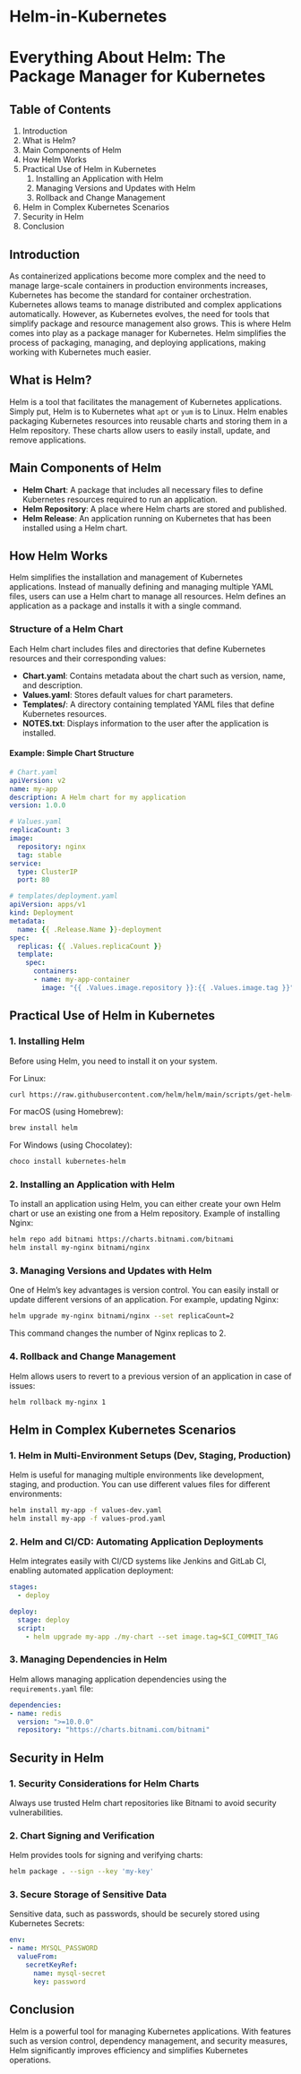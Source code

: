 # Helm-in-Kubernetes

# Everything About Helm: The Package Manager for Kubernetes

## Table of Contents
1. Introduction
2. What is Helm?
3. Main Components of Helm
4. How Helm Works
5. Practical Use of Helm in Kubernetes
   1. Installing an Application with Helm
   2. Managing Versions and Updates with Helm
   3. Rollback and Change Management
6. Helm in Complex Kubernetes Scenarios
7. Security in Helm
8. Conclusion

## Introduction
As containerized applications become more complex and the need to manage large-scale containers in production environments increases, Kubernetes has become the standard for container orchestration. Kubernetes allows teams to manage distributed and complex applications automatically. However, as Kubernetes evolves, the need for tools that simplify package and resource management also grows. This is where Helm comes into play as a package manager for Kubernetes. Helm simplifies the process of packaging, managing, and deploying applications, making working with Kubernetes much easier.

## What is Helm?
Helm is a tool that facilitates the management of Kubernetes applications. Simply put, Helm is to Kubernetes what `apt` or `yum` is to Linux. Helm enables packaging Kubernetes resources into reusable charts and storing them in a Helm repository. These charts allow users to easily install, update, and remove applications.

## Main Components of Helm
- **Helm Chart**: A package that includes all necessary files to define Kubernetes resources required to run an application.
- **Helm Repository**: A place where Helm charts are stored and published.
- **Helm Release**: An application running on Kubernetes that has been installed using a Helm chart.

## How Helm Works
Helm simplifies the installation and management of Kubernetes applications. Instead of manually defining and managing multiple YAML files, users can use a Helm chart to manage all resources. Helm defines an application as a package and installs it with a single command.

### Structure of a Helm Chart
Each Helm chart includes files and directories that define Kubernetes resources and their corresponding values:

- **Chart.yaml**: Contains metadata about the chart such as version, name, and description.
- **Values.yaml**: Stores default values for chart parameters.
- **Templates/**: A directory containing templated YAML files that define Kubernetes resources.
- **NOTES.txt**: Displays information to the user after the application is installed.

#### Example: Simple Chart Structure
```yaml
# Chart.yaml
apiVersion: v2
name: my-app
description: A Helm chart for my application
version: 1.0.0
```

```yaml
# Values.yaml
replicaCount: 3
image:
  repository: nginx
  tag: stable
service:
  type: ClusterIP
  port: 80
```

```yaml
# templates/deployment.yaml
apiVersion: apps/v1
kind: Deployment
metadata:
  name: {{ .Release.Name }}-deployment
spec:
  replicas: {{ .Values.replicaCount }}
  template:
    spec:
      containers:
      - name: my-app-container
        image: "{{ .Values.image.repository }}:{{ .Values.image.tag }}"
```

## Practical Use of Helm in Kubernetes

### 1. Installing Helm
Before using Helm, you need to install it on your system.

For Linux:
```sh
curl https://raw.githubusercontent.com/helm/helm/main/scripts/get-helm-3 | bash
```

For macOS (using Homebrew):
```sh
brew install helm
```

For Windows (using Chocolatey):
```sh
choco install kubernetes-helm
```

### 2. Installing an Application with Helm
To install an application using Helm, you can either create your own Helm chart or use an existing one from a Helm repository. Example of installing Nginx:
```sh
helm repo add bitnami https://charts.bitnami.com/bitnami
helm install my-nginx bitnami/nginx
```

### 3. Managing Versions and Updates with Helm
One of Helm’s key advantages is version control. You can easily install or update different versions of an application. For example, updating Nginx:
```sh
helm upgrade my-nginx bitnami/nginx --set replicaCount=2
```
This command changes the number of Nginx replicas to 2.

### 4. Rollback and Change Management
Helm allows users to revert to a previous version of an application in case of issues:
```sh
helm rollback my-nginx 1
```

## Helm in Complex Kubernetes Scenarios

### 1. Helm in Multi-Environment Setups (Dev, Staging, Production)
Helm is useful for managing multiple environments like development, staging, and production. You can use different values files for different environments:
```sh
helm install my-app -f values-dev.yaml
helm install my-app -f values-prod.yaml
```

### 2. Helm and CI/CD: Automating Application Deployments
Helm integrates easily with CI/CD systems like Jenkins and GitLab CI, enabling automated application deployment:
```yaml
stages:
  - deploy

deploy:
  stage: deploy
  script:
    - helm upgrade my-app ./my-chart --set image.tag=$CI_COMMIT_TAG
```

### 3. Managing Dependencies in Helm
Helm allows managing application dependencies using the `requirements.yaml` file:
```yaml
dependencies:
- name: redis
  version: ">=10.0.0"
  repository: "https://charts.bitnami.com/bitnami"
```

## Security in Helm

### 1. Security Considerations for Helm Charts
Always use trusted Helm chart repositories like Bitnami to avoid security vulnerabilities.

### 2. Chart Signing and Verification
Helm provides tools for signing and verifying charts:
```sh
helm package . --sign --key 'my-key'
```

### 3. Secure Storage of Sensitive Data
Sensitive data, such as passwords, should be securely stored using Kubernetes Secrets:
```yaml
env:
- name: MYSQL_PASSWORD
  valueFrom:
    secretKeyRef:
      name: mysql-secret
      key: password
```

## Conclusion
Helm is a powerful tool for managing Kubernetes applications. With features such as version control, dependency management, and security measures, Helm significantly improves efficiency and simplifies Kubernetes operations.


